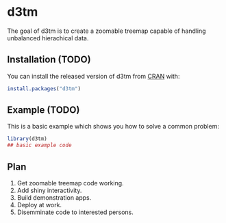 
# d3tm

<!-- badges: start -->
<!-- badges: end -->

The goal of d3tm is to create a zoomable treemap capable of handling unbalanced hierachical data.

## Installation (TODO)

You can install the released version of d3tm from [CRAN](https://CRAN.R-project.org) with:

``` r
install.packages("d3tm")
```

## Example  (TODO)

This is a basic example which shows you how to solve a common problem:

``` r
library(d3tm)
## basic example code
```

## Plan

1. Get zoomable treemap code working.
2. Add shiny interactivity.
3. Build demonstration apps.
4. Deploy at work.
5. Disemminate code to interested persons.
